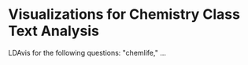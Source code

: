 # Visualizations for Chemistry Class Text Analysis
LDAvis for the following questions: "chemlife," ...

